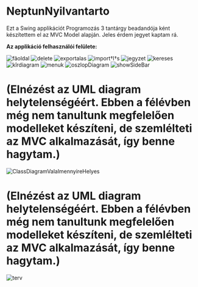 # NeptunNyilvantarto

Ezt a Swing applikációt Programozás 3 tantárgy beadandója ként készítettem el az MVC Model alapján. Jeles érdem jegyet kaptam rá.

<b>Az applikáció felhasználói felülete:</b>

![fãoldal](https://user-images.githubusercontent.com/22506745/147293417-bd53ab95-2313-4cdc-9bbb-1ca2b4dd168f.png)
![delete](https://user-images.githubusercontent.com/22506745/147293450-9bd631a2-fb66-4067-a9d5-18b8c159f4c6.png)
![exportalas](https://user-images.githubusercontent.com/22506745/147293454-38c55471-af09-4105-ae84-0a4dcad23a67.png)
![import†l†s](https://user-images.githubusercontent.com/22506745/147293457-1d0b9920-f186-4eb0-ad78-7ea951404498.png)
![jegyzet](https://user-images.githubusercontent.com/22506745/147293463-15c25cfd-aa00-44d8-9e0f-2d9a77eed10b.png)
![kereses](https://user-images.githubusercontent.com/22506745/147293467-efe08ab5-db1d-438b-869e-fb788a4c0624.png)
![kîrdiagram](https://user-images.githubusercontent.com/22506745/147293473-a330f496-aa53-43b7-94ff-c450d1249e0c.png)
![menuk](https://user-images.githubusercontent.com/22506745/147293479-21f22602-0b28-474c-8c5d-ba806f82ff0d.png)
![oszlopDiagram](https://user-images.githubusercontent.com/22506745/147293490-fb4d84db-14d8-46a0-bd8d-19a206cb64b4.png)
![showSideBar](https://user-images.githubusercontent.com/22506745/147293498-07f909df-e3eb-4907-bc54-10374e9187a8.png)
<h1>(Elnézést az UML diagram helytelenségéért. Ebben a félévben még nem tanultunk megfelelően modelleket készíteni, de szemlélteti az MVC alkalmazását, így benne hagytam.)</h1>

![ClassDiagramValalmennyireHelyes](https://user-images.githubusercontent.com/22506745/147293515-0b00c1d9-4e58-4f3a-ba8b-ace1855ed8e0.png)

<h1>(Elnézést az UML diagram helytelenségéért. Ebben a félévben még nem tanultunk megfelelően modelleket készíteni, de szemlélteti az MVC alkalmazását, így benne hagytam.)</h1>

![terv](https://user-images.githubusercontent.com/22506745/147293519-f29dc157-c4f2-4de9-9518-d94c2bac424b.jpg)
